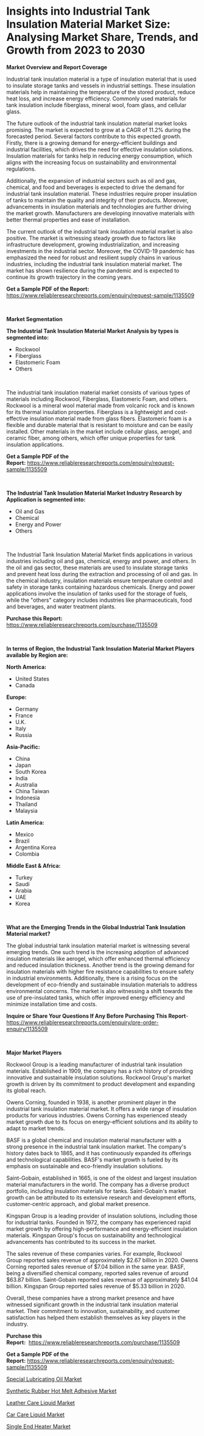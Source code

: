 <p><h1>Insights into Industrial Tank Insulation Material Market Size: Analysing Market Share, Trends, and Growth from 2023 to 2030</h1></p><p><strong>Market Overview and Report Coverage</strong></p>
<p><p>Industrial tank insulation material is a type of insulation material that is used to insulate storage tanks and vessels in industrial settings. These insulation materials help in maintaining the temperature of the stored product, reduce heat loss, and increase energy efficiency. Commonly used materials for tank insulation include fiberglass, mineral wool, foam glass, and cellular glass.</p><p>The future outlook of the industrial tank insulation material market looks promising. The market is expected to grow at a CAGR of 11.2% during the forecasted period. Several factors contribute to this expected growth. Firstly, there is a growing demand for energy-efficient buildings and industrial facilities, which drives the need for effective insulation solutions. Insulation materials for tanks help in reducing energy consumption, which aligns with the increasing focus on sustainability and environmental regulations.</p><p>Additionally, the expansion of industrial sectors such as oil and gas, chemical, and food and beverages is expected to drive the demand for industrial tank insulation material. These industries require proper insulation of tanks to maintain the quality and integrity of their products. Moreover, advancements in insulation materials and technologies are further driving the market growth. Manufacturers are developing innovative materials with better thermal properties and ease of installation.</p><p>The current outlook of the industrial tank insulation material market is also positive. The market is witnessing steady growth due to factors like infrastructure development, growing industrialization, and increasing investments in the industrial sector. Moreover, the COVID-19 pandemic has emphasized the need for robust and resilient supply chains in various industries, including the industrial tank insulation material market. The market has shown resilience during the pandemic and is expected to continue its growth trajectory in the coming years.</p></p>
<p><strong>Get a Sample PDF of the Report:</strong> <a href="https://www.reliableresearchreports.com/enquiry/request-sample/1135509">https://www.reliableresearchreports.com/enquiry/request-sample/1135509</a></p>
<p>&nbsp;</p>
<p><strong>Market Segmentation</strong></p>
<p><strong>The Industrial Tank Insulation Material Market Analysis by types is segmented into:</strong></p>
<p><ul><li>Rockwool</li><li>Fiberglass</li><li>Elastomeric Foam</li><li>Others</li></ul></p>
<p>&nbsp;</p>
<p><p>The industrial tank insulation material market consists of various types of materials including Rockwool, Fiberglass, Elastomeric Foam, and others. Rockwool is a mineral wool material made from volcanic rock and is known for its thermal insulation properties. Fiberglass is a lightweight and cost-effective insulation material made from glass fibers. Elastomeric foam is a flexible and durable material that is resistant to moisture and can be easily installed. Other materials in the market include cellular glass, aerogel, and ceramic fiber, among others, which offer unique properties for tank insulation applications.</p></p>
<p><strong>Get a Sample PDF of the Report:</strong>&nbsp;<a href="https://www.reliableresearchreports.com/enquiry/request-sample/1135509">https://www.reliableresearchreports.com/enquiry/request-sample/1135509</a></p>
<p>&nbsp;</p>
<p><strong>The Industrial Tank Insulation Material Market Industry Research by Application is segmented into:</strong></p>
<p><ul><li>Oil and Gas</li><li>Chemical</li><li>Energy and Power</li><li>Others</li></ul></p>
<p>&nbsp;</p>
<p><p>The Industrial Tank Insulation Material Market finds applications in various industries including oil and gas, chemical, energy and power, and others. In the oil and gas sector, these materials are used to insulate storage tanks and prevent heat loss during the extraction and processing of oil and gas. In the chemical industry, insulation materials ensure temperature control and safety in storage tanks containing hazardous chemicals. Energy and power applications involve the insulation of tanks used for the storage of fuels, while the "others" category includes industries like pharmaceuticals, food and beverages, and water treatment plants.</p></p>
<p><strong>Purchase this Report:</strong>&nbsp; <a href="https://www.reliableresearchreports.com/purchase/1135509">https://www.reliableresearchreports.com/purchase/1135509</a></p>
<p>&nbsp;</p>
<p><strong>In terms of Region, the Industrial Tank Insulation Material Market Players available by Region are:</strong></p>
<p>
    <p> <strong> North America: </strong>
        <ul>
            <li>United States</li>
            <li>Canada</li>
        </ul>
        </p> 
    <p> <strong> Europe: </strong>
        <ul>
            <li>Germany</li>
            <li>France</li>
            <li>U.K.</li>
            <li>Italy</li>
            <li>Russia</li>
        </ul>
        </p> 
    <p> <strong> Asia-Pacific: </strong>
        <ul>
            <li>China</li>
            <li>Japan</li>
            <li>South Korea</li>
            <li>India</li>
            <li>Australia</li>
            <li>China Taiwan</li>
            <li>Indonesia</li>
            <li>Thailand</li>
            <li>Malaysia</li>
        </ul>
        </p> 
    <p> <strong> Latin America: </strong>
        <ul>
            <li>Mexico</li>
            <li>Brazil</li>
            <li>Argentina Korea</li>
            <li>Colombia</li>
        </ul>
        </p> 
    <p> <strong> Middle East & Africa: </strong>
        <ul>
            <li>Turkey</li>
            <li>Saudi</li>
            <li>Arabia</li>
            <li>UAE</li>
            <li>Korea</li>
        </ul>
    </p>
    </p>
<p>&nbsp;</p>
<p><strong>What are the Emerging Trends in the Global Industrial Tank Insulation Material market?</strong></p>
<p><p>The global industrial tank insulation material market is witnessing several emerging trends. One such trend is the increasing adoption of advanced insulation materials like aerogel, which offer enhanced thermal efficiency and reduced insulation thickness. Another trend is the growing demand for insulation materials with higher fire resistance capabilities to ensure safety in industrial environments. Additionally, there is a rising focus on the development of eco-friendly and sustainable insulation materials to address environmental concerns. The market is also witnessing a shift towards the use of pre-insulated tanks, which offer improved energy efficiency and minimize installation time and costs.</p></p>
<p><strong>Inquire or Share Your Questions If Any Before Purchasing This Report</strong>- <a href="https://www.reliableresearchreports.com/enquiry/pre-order-enquiry/1135509">https://www.reliableresearchreports.com/enquiry/pre-order-enquiry/1135509</a></p>
<p>&nbsp;</p>
<p><strong>Major Market Players</strong></p>
<p><p>Rockwool Group is a leading manufacturer of industrial tank insulation materials. Established in 1909, the company has a rich history of providing innovative and sustainable insulation solutions. Rockwool Group's market growth is driven by its commitment to product development and expanding its global reach.</p><p>Owens Corning, founded in 1938, is another prominent player in the industrial tank insulation material market. It offers a wide range of insulation products for various industries. Owens Corning has experienced steady market growth due to its focus on energy-efficient solutions and its ability to adapt to market trends.</p><p>BASF is a global chemical and insulation material manufacturer with a strong presence in the industrial tank insulation market. The company's history dates back to 1865, and it has continuously expanded its offerings and technological capabilities. BASF's market growth is fueled by its emphasis on sustainable and eco-friendly insulation solutions.</p><p>Saint-Gobain, established in 1665, is one of the oldest and largest insulation material manufacturers in the world. The company has a diverse product portfolio, including insulation materials for tanks. Saint-Gobain's market growth can be attributed to its extensive research and development efforts, customer-centric approach, and global market presence.</p><p>Kingspan Group is a leading provider of insulation solutions, including those for industrial tanks. Founded in 1972, the company has experienced rapid market growth by offering high-performance and energy-efficient insulation materials. Kingspan Group's focus on sustainability and technological advancements has contributed to its success in the market.</p><p>The sales revenue of these companies varies. For example, Rockwool Group reported sales revenue of approximately $2.67 billion in 2020. Owens Corning reported sales revenue of $7.04 billion in the same year. BASF, being a diversified chemical company, reported sales revenue of around $63.87 billion. Saint-Gobain reported sales revenue of approximately $41.04 billion. Kingspan Group reported sales revenue of $5.33 billion in 2020.</p><p>Overall, these companies have a strong market presence and have witnessed significant growth in the industrial tank insulation material market. Their commitment to innovation, sustainability, and customer satisfaction has helped them establish themselves as key players in the industry.</p></p>
<p><strong>Purchase this Report:</strong>&nbsp;&nbsp;<a href="https://www.reliableresearchreports.com/purchase/1135509">https://www.reliableresearchreports.com/purchase/1135509</a></p>
<p></p>
<p><strong>Get a Sample PDF of the Report:</strong>&nbsp;<a href="https://www.reliableresearchreports.com/enquiry/request-sample/1135509">https://www.reliableresearchreports.com/enquiry/request-sample/1135509</a></p>
<p><p><a href="https://medium.com/@sight.lens.slot/special-lubricating-oil-market-comprehensive-assessment-by-type-application-and-geography-ac38f74e608a">Special Lubricating Oil Market</a></p><p><a href="https://www.linkedin.com/pulse/synthetic-rubber-hot-melt-adhesive-market-share-amp-new-trends/">Synthetic Rubber Hot Melt Adhesive Market</a></p><p><a href="https://www.linkedin.com/pulse/leather-care-liquid-market-size-2023-2030/">Leather Care Liquid Market</a></p><p><a href="https://www.linkedin.com/pulse/car-care-liquid-market-size-share-global-analysis/">Car Care Liquid Market</a></p><p><a href="https://medium.com/@favor.look.seal/single-end-heater-market-comprehensive-assessment-by-type-application-and-geography-dd3910f8bdb4">Single End Heater Market</a></p></p>
